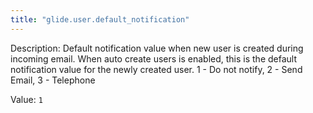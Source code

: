 ```yaml
---
title: "glide.user.default_notification"
---
```


Description: Default notification value when new user is created during incoming email. When auto create users is enabled, this is the default notification value for the newly created user. 1 - Do not notify, 2 - Send Email, 3 - Telephone

Value: `1`
